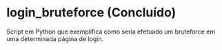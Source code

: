 # login_bruteforce (Concluído)
Script em Python que exemplifica como seria efetuado um bruteforce em uma determinada página de login.
